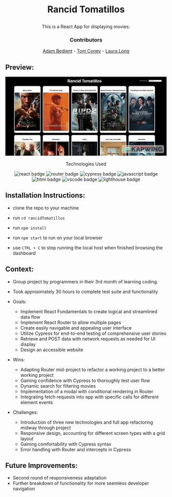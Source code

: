 # <p align="center">Rancid Tomatillos</p>
<p align="center">This is a React App for displaying movies.</p>

### <p align="center">Contributors</p>
<div align="center">
  
[Adam Bedient](https://github.com/cOdeBedient) - [Tom Coney](https://github.com/tconey23) - [Laura Long](https://github.com/lalonggone)

</div>

## Preview:
<div align="center">


![](https://github.com/tconey23/rancidTomatillos/blob/main/Mar-30-2024_09-22-24.mp4_V1.gif)

</div>

<p align="center">Technologies Used</p>
<div align="center">
  <img src="https://img.shields.io/badge/React-61DAFB?logo=react&logoColor=000&style=for-the-badge" alt="react badge">
  <img src="https://img.shields.io/badge/React%20Router-CA4245?logo=reactrouter&logoColor=fff&style=for-the-badge" alt="router badge">
  <img src="https://img.shields.io/badge/Cypress-69D3A7?logo=cypress&logoColor=fff&style=for-the-badge" alt="cypress badge">
  <img src="https://img.shields.io/badge/JavaScript-F7DF1E?logo=javascript&logoColor=000&style=for-the-badge" alt="javascript badge">
  <img src="https://img.shields.io/badge/HTML5-E34F26?logo=html5&logoColor=fff&style=for-the-badge" alt="html badge">
  <img src="https://img.shields.io/badge/Visual%20Studio%20Code-007ACC?logo=visualstudiocode&logoColor=fff&style=for-the-badge" alt="vscode badge">
  <img src="https://img.shields.io/badge/Lighthouse-F44B21?logo=lighthouse&logoColor=fff&style=for-the-badge" alt="lighthouse badge">
</div>

## Installation Instructions:
- clone the repo to your machine
  
    
- run `cd rancidTomatillos`
- run `npm install`
- run `npm start` to run on your local browser
- use `CTRL + C` to stop running the local host when finished browsing the dashboard

## Context:
<!-- wins, challenges, time spent, etc -->
- Group project by programmers in their 3rd month of learning coding.
- Took approximately 30 hours to complete test suite and functionality
- Goals:
  
  - Implement React Fundamentals to create logical and streamlined data flow
  - Implement React Router to allow multiple pages
  - Create easily navigable and appealing user interface
  - Utilize Cypress for end-to-end testing of comprehensive user stories
  - Retrieve and POST data with network requests as needed for UI display
  - Design an accessible website
    
- Wins:

  - Adapting Router mid-project to refactor a working project to a better working project
  - Gaining confidence with Cypress to thoroughly test user flow
  - Dynamic search for filtering movies
  - Implementation of a modal with conditional rendering in Router
  - Integrating fetch requests into app with specific calls for different element events
  
- Challenges:

  - Introduction of three new technologies and full app refactoring midway through project
  - Responsive design, accounting for different screen types with a grid layout
  - Gaining comfortability with Cypress syntax 
  - Error handling with Router and intercepts in Cypress

## Future Improvements:

  - Second round of responsiveness adaptation
  - Further breakdown of functionality for more seemless developer navigation

